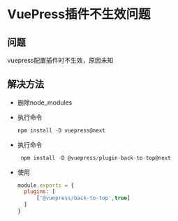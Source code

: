 # VuePress插件不生效问题

## 问题
vuepress配置插件时不生效，原因未知

## 解决方法

- 删除node_modules
- 执行命令
  ```js
  npm install -D vuepress@next
  ```
- 执行命令
  ```js
   npm install -D @vuepress/plugin-back-to-top@next
  ```
- 使用
  ```js
  module.exports = {
    plugins: [
        ['@vuepress/back-to-top',true]
    ]
  }
  ```

  <Valine/>